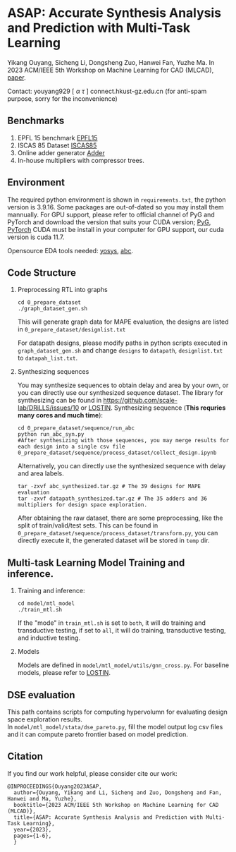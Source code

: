 # ASAP: Accurate Synthesis Analysis and Prediction with Multi-Task Learning
Yikang Ouyang, Sicheng Li, Dongsheng Zuo, Hanwei Fan, Yuzhe Ma. In  2023 ACM/IEEE 5th Workshop on Machine Learning for CAD (MLCAD), [paper](https://ieeexplore.ieee.org/abstract/document/10299840).

Contact: youyang929 [ $\alpha$ $\tau$ ] connect.hkust-gz.edu.cn (for anti-spam purpose, sorry for the inconvenience)

## Benchmarks
1. EPFL 15 benchmark [EPFL15](https://github.com/lsils/benchmarks)
2. ISCAS 85 Dataset [ISCAS85](https://web.eecs.umich.edu/~jhayes/iscas.restore/benchmark.html)
3. Online adder generator [Adder](https://github.com/IamFlea/AdderCircuitGenerator)
4. In-house multipliers with compressor trees.

## Environment
The required python environment is shown in `requirements.txt`, the python version is 3.9.16. Some packages are out-of-dated so you may install them mannually.
For GPU support, please refer to official channel of PyG and PyTorch and download the version that suits your CUDA version; [PyG](https://anaconda.org/pyg/pyg), [PyTorch](https://anaconda.org/pytorch/pytorch)
CUDA must be install in your computer for GPU support, our cuda version is cuda 11.7.

Opensource EDA tools needed: [yosys](https://github.com/YosysHQ/yosys), [abc](https://github.com/berkeley-abc/abc).


## Code Structure
1. Preprocessing RTL into graphs
    ```
    cd 0_prepare_dataset
    ./graph_dataset_gen.sh
    ```
    This will generate graph data for MAPE evaluation, the designs are listed in `0_prepare_dataset/designlist.txt`
    
    For datapath designs, please modify paths in python scripts executed in `graph_dataset_gen.sh` and change `designs` to `datapath`, `designlist.txt` to `datapah_list.txt`.
2. Synthesizing sequences 

    You may synthesize sequences to obtain delay and area by your own, or you can directly use our synthesized sequence dataset.
    The library for synthesizing can be found in <https://github.com/scale-lab/DRiLLS/issues/10> or [LOSTIN](https://github.com/lydiawunan/LOSTIN).
    Synthesizing sequence (**This requries many cores and much time**): 
    ```
    cd 0_prepare_dataset/sequence/run_abc
    python run_abc_syn.py
    #After synthesizing with those sequences, you may merge results for each design into a single csv file
    0_prepare_dataset/sequence/process_dataset/collect_design.ipynb
    ```
    
    Alternatively, you can directly use the synthesized sequence with delay and area labels.
    ```
    tar -zxvf abc_synthesized.tar.gz # The 39 designs for MAPE evaluation
    tar -zxvf datapath_synthesized.tar.gz # The 35 adders and 36 multipliers for design space exploration.
    ```
    After obtaining the raw dataset, there are some preprocessing, like the split of train/valid/test sets.
    This can be found in `0_prepare_dataset/sequence/process_dataset/transform.py`, you can directly execute it, the generated dataset will be stored in `temp` dir.

## Multi-task Learning Model Training and inference.
1. Training  and inference:
    ```
    cd model/mtl_model
    ./train_mtl.sh
    ```
    If the "mode" in `train_mtl.sh` is set to `both`, it will do training and transductive testing, if set to `all`, it will do training, transductive testing, and inductive testing.
2. Models

    Models are defined in  `model/mtl_model/utils/gnn_cross.py`. For baseline models, please refer to [LOSTIN](https://github.com/lydiawunan/LOSTIN).

## DSE evaluation
This path contains scripts for computing hypervolumn for evaluating design space exploration results.  
In `model/mtl_model/stata/dse_pareto.py`, fill the model output log csv files and it can compute pareto frontier based on model prediction.

## Citation
If you find our work helpful, please consider cite our work:
```
@INPROCEEDINGS{Ouyang2023ASAP,
  author={Ouyang, Yikang and Li, Sicheng and Zuo, Dongsheng and Fan, Hanwei and Ma, Yuzhe},
  booktitle={2023 ACM/IEEE 5th Workshop on Machine Learning for CAD (MLCAD)}, 
  title={ASAP: Accurate Synthesis Analysis and Prediction with Multi-Task Learning}, 
  year={2023},
  pages={1-6},
  }
```
